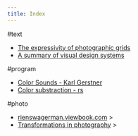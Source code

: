 ```yaml
---
title: Index
---
```

#text

* [The expressivity of photographic grids](/text/photo-grids/)
* [A summary of visual design systems](/text/visual-design-systems/)

#program

* [Color Sounds - Karl Gerstner](/program/color-sounds/)
* [Color substraction - rs](/program/rs/)

#photo

* [rienswagerman.viewbook.com](//rienswagerman.viewbook.com) >
* [Transformations in photography](//viewbook.com/articles/) >